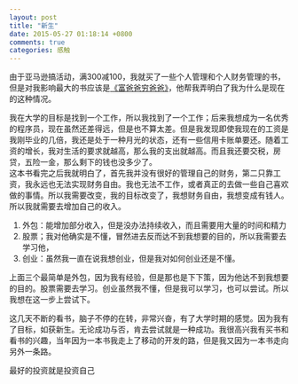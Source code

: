 ```yaml
---
layout: post
title: "新生"
date: 2015-05-27 01:18:14 +0800
comments: true
categories: 感触
---
```

由于亚马逊搞活动，满300减100，我就买了一些个人管理和个人财务管理的书，但是对我影响最大的书应该是[《富爸爸穷爸爸》](http://www.amazon.cn/gp/product/B00H9XDUL2/ref=as_li_tf_tl?ie=UTF8&camp=536&creative=3200&creativeASIN=B00H9XDUL2&linkCode=as2&tag=robinwu-23)，他帮我弄明白了我为什么是现在的这种情况。    
<!--more-->
我在大学的目标是找到一个工作，所以我找到了一个工作；后来我想成为一名优秀的程序员，现在虽然还差得远，但是也不算太差。但是我发现即使我现在的工资是我刚毕业的几倍，我还是处于一种月光的状态，还有一些信用卡账单要还。随着工资的增长，我对生活的要求就越高，那么我的支出就越高。而且我还要交税，房贷，五险一金，那么剩下的钱也没多少了。    
这本书看完之后我就明白了，首先我并没有很好的管理自己的财务，第二只靠工资，我永远也无法实现财务自由。我也无法不工作，或者真正的去做一些自己喜欢做的事情。所以我需要改变，我的目标改变了，我想财务自由，我想变成有钱人。    
所以我就需要去增加自己的收入。    

1. 外包：能增加部分收入，但是没办法持续收入，而且需要用大量的时间和精力
2. 股票；我对他确实是不懂，冒然进去反而达不到我想要的目的，所以我需要去学习他，
3. 创业：虽然我一直在说我想创业，但是我对如何创业还是不懂。

上面三个最简单是外包，因为我有经验，但是那也是下下策，因为他达不到我想要的目的。股票需要去学习。创业虽然我不懂，但是我可以学习，也可以尝试。所以我想在这一步上尝试下。    

这几天不断的看书，脑子不停的在转，非常兴奋，有了大学时期的感觉。因为我有了目标，如获新生。无论成功与否，肯去尝试就是一种成功。我很高兴我有买书和看书的兴趣，当年因为一本书我走上了移动的开发的路，但是我又因为一本书走向另外一条路。

>
最好的投资就是投资自己
>
